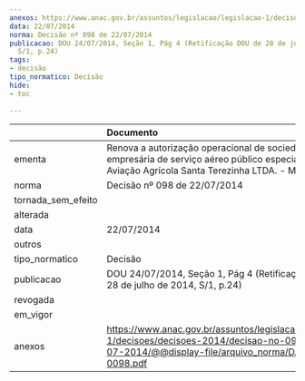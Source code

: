 ```yaml
---
anexos: https://www.anac.gov.br/assuntos/legislacao/legislacao-1/decisoes/decisoes-2014/decisao-no-098-de-22-07-2014/@@display-file/arquivo_norma/DA2014-0098.pdf
data: 22/07/2014
norma: Decisão nº 098 de 22/07/2014
publicacao: DOU 24/07/2014, Seção 1, Pág 4 (Retificação DOU de 28 de julho de 2014,
  S/1, p.24)
tags:
- decisão
tipo_normatico: Decisão
hide: 
- toc 
 
---
```


|                    | Documento                                                                                                                                                 |
|:-------------------|:----------------------------------------------------------------------------------------------------------------------------------------------------------|
| ementa             | Renova a autorização operacional de sociedade empresária de serviço aéreo público especializado - Aviação Agrícola Santa Terezinha LTDA. - ME.            |
| norma              | Decisão nº 098 de 22/07/2014                                                                                                                              |
| tornada_sem_efeito |                                                                                                                                                           |
| alterada           |                                                                                                                                                           |
| data               | 22/07/2014                                                                                                                                                |
| outros             |                                                                                                                                                           |
| tipo_normatico     | Decisão                                                                                                                                                   |
| publicacao         | DOU 24/07/2014, Seção 1, Pág 4 (Retificação DOU de 28 de julho de 2014, S/1, p.24)                                                                        |
| revogada           |                                                                                                                                                           |
| em_vigor           |                                                                                                                                                           |
| anexos             | https://www.anac.gov.br/assuntos/legislacao/legislacao-1/decisoes/decisoes-2014/decisao-no-098-de-22-07-2014/@@display-file/arquivo_norma/DA2014-0098.pdf |